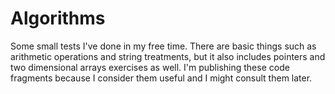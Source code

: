 # Algorithms
Some small tests I've done in my free time. There are basic things such as arithmetic operations and string treatments, but it also includes pointers and two dimensional arrays exercises as well. I'm publishing these code fragments because I consider them useful and I might consult them later.
